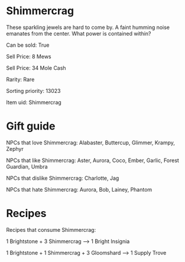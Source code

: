 # Shimmercrag

These sparkling jewels are hard to come by. A faint humming noise emanates from the center. What power is contained within?

Can be sold: True

Sell Price: 8 Mews

Sell Price: 34 Mole Cash

Rarity: Rare

Sorting priority: 13023

Item uid: Shimmercrag

# Gift guide

NPCs that love Shimmercrag: Alabaster, Buttercup, Glimmer, Krampy, Zephyr

NPCs that like Shimmercrag: Aster, Aurora, Coco, Ember, Garlic, Forest Guardian, Umbra

NPCs that dislike Shimmercrag: Charlotte, Jag

NPCs that hate Shimmercrag: Aurora, Bob, Lainey, Phantom

# Recipes

Recipes that consume Shimmercrag:

1 Brightstone + 3 Shimmercrag --> 1 Bright Insignia

1 Brightstone + 1 Shimmercrag + 3 Gloomshard --> 1 Supply Trove